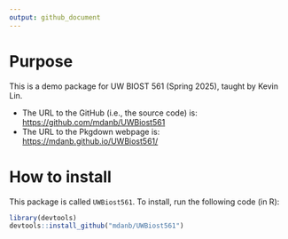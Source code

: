 ```yaml
---
output: github_document
---
```


# Purpose

This is a demo package for UW BIOST 561 (Spring 2025), taught by Kevin Lin.

- The URL to the GitHub (i.e., the source code) is: https://github.com/mdanb/UWBiost561
- The URL to the Pkgdown webpage is: https://mdanb.github.io/UWBiost561/

# How to install
This package is called `UWBiost561`. To install, run the following code (in R):

```R
library(devtools)
devtools::install_github("mdanb/UWBiost561")
```

